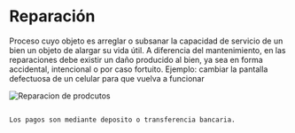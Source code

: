 # Reparación

Proceso cuyo objeto es arreglar o subsanar la capacidad de servicio de un bien un
objeto de alargar su vida útil. A diferencia del mantenimiento, en las reparaciones debe
existir un daño producido al bien, ya sea en forma accidental, intencional o por caso
fortuito.
Ejemplo: cambiar la pantalla defectuosa de un celular para que vuelva a funcionar

![Reparacion de prodcutos](asistencia.png)


```{note}
 
Los pagos son mediante deposito o transferencia bancaria.
```




